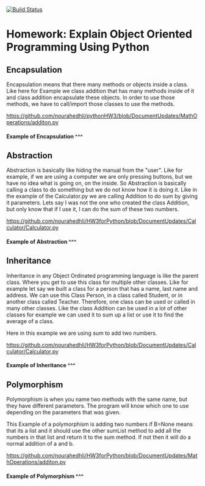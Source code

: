 [![Build Status](https://travis-ci.com/nourahedhli/HW2.svg?branch=DocumentUpdates)](https://travis-ci.com/nourahedhli/HW2)

# Homework: Explain Object Oriented Programming Using Python
## Encapsulation


Encapsulation means that there many methods or objects inside a class.
Like here for Example we class addition that has many methods inside of it
and class addition encapsulate these objects. In order to use those methods, we have to call/import those classes to use the methods.


https://github.com/nourahedhli/pythonHW3/blob/DocumentUpdates/MathOperations/additon.py

#### Example of Encapsulation  ^^^
##

## Abstraction

Abstraction is basically like hiding the manual from the "user". Like for example, if we are using
a computer we are only pressing buttons, but we have no idea what is going on, on the inside.
So Abstraction is basically calling a class to do something but we do not know
how it is doing it. Like in the example of the Calculator.py we are calling Addition to do sum
by giving it parameters. Lets say I was not the one who created the class Addition, but only know that if
I use it, I can do the sum of these two numbers. 



https://github.com/nourahedhli/HW3forPython/blob/DocumentUpdates/Calculator/Calculator.py

#### Example of Abstraction ^^^
##
## Inheritance 

Inheritance in any Object Ordinated programming language is like the parent class. Where you get to use
this class for multiple other classes. Like for example let say we built a class for a person 
that has a name, last name and address. We can use this Class Person, in a class called Student, or in another class called Teacher. 
Therefore, one class can be used or called in many other classes. 
Like the class Addition can be used  in a lot of other classes for example we can used it to sum up a list or use it to find the average of a class.

Here in this example we are using sum to add two numbers. 

https://github.com/nourahedhli/HW3forPython/blob/DocumentUpdates/Calculator/Calculator.py
#### Example of Inheritance ^^^

##
## Polymorphism
Polymorphism is when you name two methods with the same name, but they have different
parameters. The program will know which one to use depending on the parameters that was given.

This Example of a polymorphism is adding two numbers if B=None means that its a list and it should use the other sumList method to add all the numbers in that list and return it to the sum method. 
If not then it will do a normal addition of a and b.

https://github.com/nourahedhli/HW3forPython/blob/DocumentUpdates/MathOperations/additon.py

#### Example of Polymorphism ^^^

